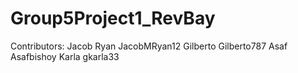 # Group5Project1_RevBay

Contributors:
Jacob Ryan		JacobMRyan12
Gilberto		Gilberto787
Asaf 			Asafbishoy
Karla 			gkarla33